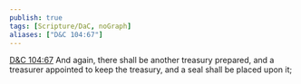 ```yaml
---
publish: true
tags: [Scripture/DaC, noGraph]
aliases: ["D&C 104:67"]
---
```

[D&C 104:67](https://churchofjesuschrist.org/study/scriptures/dc-testament/dc/104?lang=eng&id=p67#p67) And again, there shall be another treasury prepared, and a treasurer appointed to keep the treasury, and a seal shall be placed upon it;
